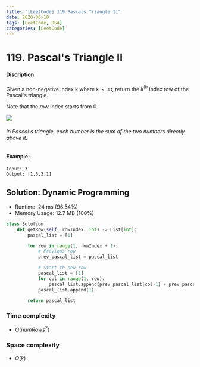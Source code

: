 ```yaml
---
title: "[LeetCode] 119 Pascals Triangle Ii"
date: 2020-06-10
tags: [LeetCode, DSA]
categories: [LeetCode]
---
```


# 119. Pascal's Triangle II

#### Discription

Given a non-negative index k where `k ≤ 33`, return the $k^{th}$ index row of the Pascal's triangle.

Note that the row index starts from 0.

![](https://upload.wikimedia.org/wikipedia/commons/0/0d/PascalTriangleAnimated2.gif)
###### In Pascal's triangle, each number is the sum of the two numbers directly above it.

#### Example:

```
Input: 3
Output: [1,3,3,1]
```

## Solution: Dynamic Programming

- Runtime: 24 ms (96.54%)
- Memory Usage: 12.7 MB (100%)

```python
class Solution:
    def getRow(self, rowIndex: int) -> List[int]:
        pascal_list = [1]

        for row in range(1, rowIndex + 1):
            # Previous row
            prev_pascal_list = pascal_list

            # Start th new row
            pascal_list = [1]
            for col in range(1, row):
                pascal_list.append(prev_pascal_list[col-1] + prev_pascal_list[col])
            pascal_list.append(1)

        return pascal_list
```

### Time complexity

- $O(numRows^2)$
 
### Space complexity

- $O(k)$
